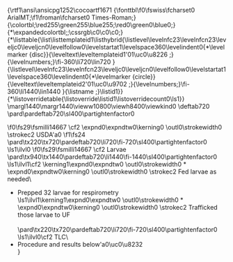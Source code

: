 {\rtf1\ansi\ansicpg1252\cocoartf1671
{\fonttbl\f0\fswiss\fcharset0 ArialMT;\f1\froman\fcharset0 Times-Roman;}
{\colortbl;\red255\green255\blue255;\red0\green0\blue0;}
{\*\expandedcolortbl;;\cssrgb\c0\c0\c0;}
{\*\listtable{\list\listtemplateid1\listhybrid{\listlevel\levelnfc23\levelnfcn23\leveljc0\leveljcn0\levelfollow0\levelstartat1\levelspace360\levelindent0{\*\levelmarker \{disc\}}{\leveltext\leveltemplateid1\'01\uc0\u8226 ;}{\levelnumbers;}\fi-360\li720\lin720 }{\listlevel\levelnfc23\levelnfcn23\leveljc0\leveljcn0\levelfollow0\levelstartat1\levelspace360\levelindent0{\*\levelmarker \{circle\}}{\leveltext\leveltemplateid2\'01\uc0\u9702 ;}{\levelnumbers;}\fi-360\li1440\lin1440 }{\listname ;}\listid1}}
{\*\listoverridetable{\listoverride\listid1\listoverridecount0\ls1}}
\margl1440\margr1440\vieww10800\viewh8400\viewkind0
\deftab720
\pard\pardeftab720\sl400\partightenfactor0

\f0\fs29\fsmilli14667 \cf2 \expnd0\expndtw0\kerning0
\outl0\strokewidth0 \strokec2 USDA\'a0
\f1\fs24 \
\pard\tx220\tx720\pardeftab720\li720\fi-720\sl400\partightenfactor0
\ls1\ilvl0
\f0\fs29\fsmilli14667 \cf2 Larvae\
\pard\tx940\tx1440\pardeftab720\li1440\fi-1440\sl400\partightenfactor0
\ls1\ilvl1\cf2 \kerning1\expnd0\expndtw0 \outl0\strokewidth0 * \expnd0\expndtw0\kerning0
\outl0\strokewidth0 \strokec2 Fed larvae as needed\
* Prepped 32 larvae for respirometry\
\ls1\ilvl1\kerning1\expnd0\expndtw0 \outl0\strokewidth0 * \expnd0\expndtw0\kerning0
\outl0\strokewidth0 \strokec2 Trafficked those larvae to UF\
\
\pard\tx220\tx720\pardeftab720\li720\fi-720\sl400\partightenfactor0
\ls1\ilvl0\cf2 TLC\
* Procedure and results below\'a0\uc0\u8232 \
}